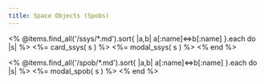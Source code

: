 ```yaml
---
title: Space Objects (Spobs)
---
```

<!-- Now display all the spobs. -->
<div class="row row-cols-1 row-cols-md-5 g-4" id="systems">
<% @items.find_all('/ssys/*.md').sort{ |a,b| a[:name]<=>b[:name] }.each do |s| %> <!--*-->
 <%= card_ssys( s ) %>
 <%= modal_ssys( s ) %>
<% end %>
</div>

<% @items.find_all('/spob/*.md').sort{ |a,b| a[:name]<=>b[:name] }.each do |s| %> <!--*-->
 <%= modal_spob( s ) %>
<% end %>
